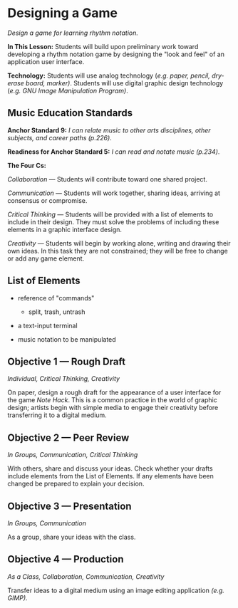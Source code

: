# Designing a Game
*Design a game for learning rhythm notation.*

**In This Lesson:** Students will build upon preliminary work toward developing a rhythm notation game by designing the "look and feel" of an application user interface.

**Technology:** Students will use analog technology (*e.g. paper, pencil, dry-erase board, marker)*. Students will use digital graphic design technology (*e.g. GNU Image Manipulation Program)*.

## Music Education Standards

**Anchor Standard 9:** *I can relate music to other arts disciplines, other subjects, and career paths (p.226)*.

**Readiness for Anchor Standard 5:** *I can read and notate music (p.234)*.

**The Four Cs:**

*Collaboration* — Students will contribute toward one shared project.

*Communication* — Students will work together, sharing ideas, arriving at consensus or compromise.

*Critical Thinking* — Students will be provided with a list of elements to include in their design. They must solve the problems of including these elements in a graphic interface design.

*Creativity* — Students will  begin by working alone, writing and drawing their own ideas. In this task they are not constrained; they will be free to change or add any game element.

## List of Elements
* reference of "commands"
	* split, trash, untrash

* a text-input terminal
* music notation to be manipulated


## Objective 1 — Rough Draft

*Individual, Critical Thinking, Creativity*


On paper, design a rough draft for the appearance of a user interface for the game *Note Hack*. This is a common practice in the world of graphic design; artists begin with simple media to engage their creativity before transferring it to a digital medium.

## Objective 2 — Peer Review

*In Groups, Communication, Critical Thinking*

With others, share and discuss your ideas. Check whether your drafts include elements from the List of Elements. If any elements have been changed be prepared to explain your decision.

## Objective 3 — Presentation

*In Groups, Communication*

As a group, share your ideas with the class.

## Objective 4 — Production

*As a Class, Collaboration, Communication, Creativity*

Transfer ideas to a digital medium using an image editing application *(e.g. GIMP).*